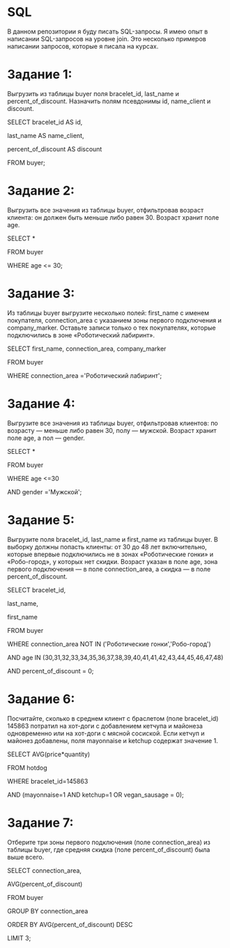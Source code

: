 # SQL
В данном репозитории я буду писать SQL-запросы.
Я имею опыт в написании SQL-запросов на уровне join.
Это несколько примеров написании запросов, которые я писала на курсах. 

# Задание 1:
Выгрузить из таблицы buyer поля bracelet_id, last_name и percent_of_discount. Назначить полям псевдонимы id, name_client и discount.

 SELECT bracelet_id AS id,

 last_name AS name_client,
 
 percent_of_discount AS discount
 
 FROM buyer;

# Задание 2:
Выгрузить все значения из таблицы buyer, отфильтровав возраст клиента: он должен быть меньше либо равен 30. Возраст хранит поле age.

SELECT *

FROM buyer

WHERE age <= 30;

# Задание 3:
Из таблицы buyer выгрузите несколько полей: first_name с именем покупателя, connection_area с указанием зоны первого подключения и company_marker. Оставьте записи только о тех покупателях, которые подключились в зоне «Роботический лабиринт».

SELECT first_name,
       connection_area,
       company_marker

FROM buyer

WHERE connection_area ='Роботический лабиринт';

# Задание 4:
Выгрузите все значения из таблицы buyer, отфильтровав клиентов:
по возрасту — меньше либо равен 30,
полу — мужской.
Возраст хранит поле age, а пол — gender.

SELECT *

FROM buyer

WHERE age <=30

AND gender ='Мужской';

# Задание 5:
Выгрузите поля bracelet_id, last_name и first_name из таблицы buyer. В выборку должны попасть клиенты:
от 30 до 48 лет включительно,
которые впервые подключились не в зонах «Роботические гонки» и «Робо-город»,
у которых нет скидки.
Возраст указан в поле age, зона первого подключения — в поле connection_area, а скидка — в поле percent_of_discount.

SELECT bracelet_id,

last_name,

first_name

FROM buyer

WHERE connection_area NOT IN ('Роботические гонки','Робо-город')

AND age IN (30,31,32,33,34,35,36,37,38,39,40,41,41,42,43,44,45,46,47,48)

AND percent_of_discount = 0;

# Задание 6:
Посчитайте, сколько в среднем клиент с браслетом (поле bracelet_id) 145863 потратил на хот-доги с добавлением кетчупа и майонеза одновременно или на хот-доги с мясной сосиской. Если кетчуп и майонез добавлены, поля mayonnaise и ketchup содержат значение 1.

SELECT AVG(price*quantity)

FROM hotdog

WHERE bracelet_id=145863 

AND (mayonnaise=1 AND ketchup=1 OR vegan_sausage = 0);

# Задание 7:
Отберите три зоны первого подключения (поле connection_area) из таблицы buyer, где средняя скидка (поле percent_of_discount) была выше всего.

SELECT connection_area,

AVG(percent_of_discount)

FROM buyer

GROUP BY connection_area

ORDER BY AVG(percent_of_discount) DESC

LIMIT 3;
